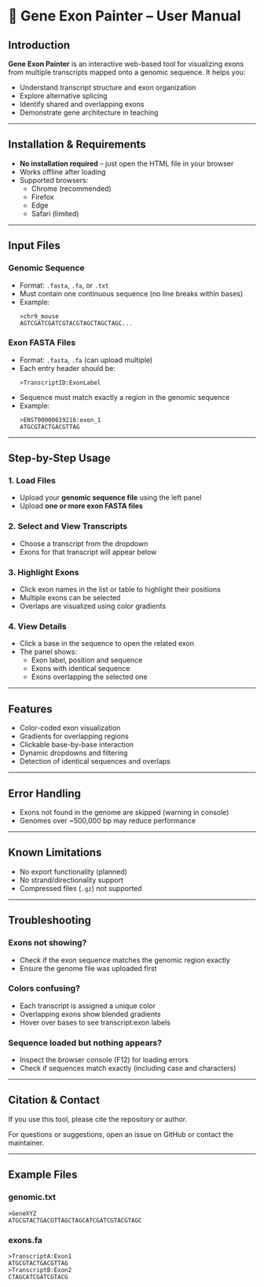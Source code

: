 # 🧬 Gene Exon Painter – User Manual

## Introduction

**Gene Exon Painter** is an interactive web-based tool for visualizing exons from multiple transcripts mapped onto a genomic sequence. It helps you:

- Understand transcript structure and exon organization
- Explore alternative splicing
- Identify shared and overlapping exons
- Demonstrate gene architecture in teaching

---

## Installation & Requirements

- **No installation required** – just open the HTML file in your browser
- Works offline after loading
- Supported browsers:
  - Chrome (recommended)
  - Firefox
  - Edge
  - Safari (limited)

---

## Input Files

### Genomic Sequence

- Format: `.fasta`, `.fa`, or `.txt`
- Must contain one continuous sequence (no line breaks within bases)
- Example:
  ```
  >chr9_mouse
  AGTCGATCGATCGTACGTAGCTAGCTAGC...
  ```

### Exon FASTA Files

- Format: `.fasta`, `.fa` (can upload multiple)
- Each entry header should be:
  ```
  >TranscriptID:ExonLabel
  ```
- Sequence must match exactly a region in the genomic sequence
- Example:
  ```
  >ENST00000619216:exon_1
  ATGCGTACTGACGTTAG
  ```

---

## Step-by-Step Usage

### 1. Load Files

- Upload your **genomic sequence file** using the left panel
- Upload **one or more exon FASTA files**

### 2. Select and View Transcripts

- Choose a transcript from the dropdown
- Exons for that transcript will appear below

### 3. Highlight Exons

- Click exon names in the list or table to highlight their positions
- Multiple exons can be selected
- Overlaps are visualized using color gradients

### 4. View Details

- Click a base in the sequence to open the related exon
- The panel shows:
  - Exon label, position and sequence
  - Exons with identical sequence
  - Exons overlapping the selected one

---

## Features

- Color-coded exon visualization
- Gradients for overlapping regions
- Clickable base-by-base interaction
- Dynamic dropdowns and filtering
- Detection of identical sequences and overlaps

---

## Error Handling

- Exons not found in the genome are skipped (warning in console)
- Genomes over ~500,000 bp may reduce performance

---

## Known Limitations

- No export functionality (planned)
- No strand/directionality support
- Compressed files (`.gz`) not supported

---

## Troubleshooting

### Exons not showing?

- Check if the exon sequence matches the genomic region exactly
- Ensure the genome file was uploaded first

### Colors confusing?

- Each transcript is assigned a unique color
- Overlapping exons show blended gradients
- Hover over bases to see transcript:exon labels

### Sequence loaded but nothing appears?

- Inspect the browser console (F12) for loading errors
- Check if sequences match exactly (including case and characters)

---

## Citation & Contact

If you use this tool, please cite the repository or author.

For questions or suggestions, open an issue on GitHub or contact the maintainer.

---

## Example Files

### genomic.txt

```
>GeneXYZ
ATGCGTACTGACGTTAGCTAGCATCGATCGTACGTAGC
```

### exons.fa

```
>TranscriptA:Exon1
ATGCGTACTGACGTTAG
>TranscriptB:Exon2
CTAGCATCGATCGTACG
```
